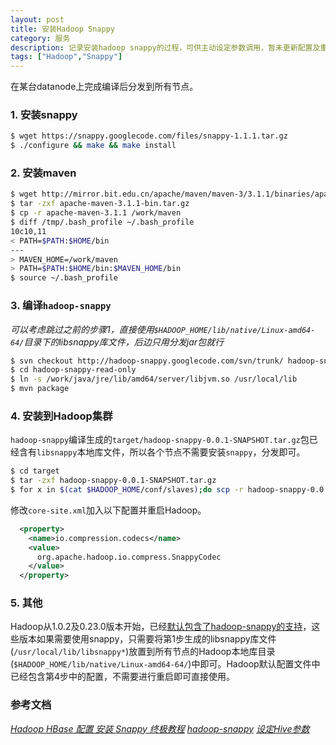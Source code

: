 ```yaml
---
layout: post
title: 安装Hadoop Snappy
category: 服务
description: 记录安装hadoop snappy的过程，可供主动设定参数调用，暂未更新配置及重启hadoop。
tags: ["Hadoop","Snappy"]
---
```


在某台datanode上完成编译后分发到所有节点。
### 1. 安装snappy

``` sh
$ wget https://snappy.googlecode.com/files/snappy-1.1.1.tar.gz
$ ./configure && make && make install
```

### 2. 安装maven

``` sh
$ wget http://mirror.bit.edu.cn/apache/maven/maven-3/3.1.1/binaries/apache-maven-3.1.1-bin.tar.gz
$ tar -zxf apache-maven-3.1.1-bin.tar.gz
$ cp -r apache-maven-3.1.1 /work/maven
$ diff /tmp/.bash_profile ~/.bash_profile 
10c10,11
< PATH=$PATH:$HOME/bin
---
> MAVEN_HOME=/work/maven
> PATH=$PATH:$HOME/bin:$MAVEN_HOME/bin
$ source ~/.bash_profile
```

### 3. 编译`hadoop-snappy`
*可以考虑跳过之前的步骤1，直接使用`$HADOOP_HOME/lib/native/Linux-amd64-64/`目录下的libsnappy库文件，后边只用分发jar包就行*

``` sh
$ svn checkout http://hadoop-snappy.googlecode.com/svn/trunk/ hadoop-snappy-read-only
$ cd hadoop-snappy-read-only
$ ln -s /work/java/jre/lib/amd64/server/libjvm.so /usr/local/lib
$ mvn package
```

### 4. 安装到Hadoop集群
`hadoop-snappy`编译生成的`target/hadoop-snappy-0.0.1-SNAPSHOT.tar.gz`包已经含有`libsnappy`本地库文件，所以各个节点不需要安装`snappy`，分发即可。

``` sh
$ cd target
$ tar -zxf hadoop-snappy-0.0.1-SNAPSHOT.tar.gz
$ for x in $(cat $HADOOP_HOME/conf/slaves);do scp -r hadoop-snappy-0.0.1-SNAPSHOT/lib/* $x:$HADOOP_HOME/lib/;done
```

修改`core-site.xml`加入以下配置并重启Hadoop。

```xml
  <property>
    <name>io.compression.codecs</name>
    <value>
      org.apache.hadoop.io.compress.SnappyCodec
    </value>
  </property>
```

### 5. 其他
Hadoop从1.0.2及0.23.0版本开始，已经[默认包含了hadoop-snappy的支持](https://issues.apache.org/jira/browse/HADOOP-7206)，这些版本如果需要使用snappy，只需要将第1步生成的libsnappy库文件(`/usr/local/lib/libsnappy*`)放置到所有节点的Hadoop本地库目录(`$HADOOP_HOME/lib/native/Linux-amd64-64/`)中即可。Hadoop默认配置文件中已经包含第4步中的配置，不需要进行重启即可直接使用。

### 参考文档
*[Hadoop HBase 配置 安装 Snappy 终极教程](http://shitouer.cn/2013/01/hadoop-hbase-snappy-setup-final-tutorial/)*
*[hadoop-snappy](https://code.google.com/p/hadoop-snappy/)*
*[设定Hive参数](http://www.alidata.org/archives/716)*
